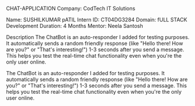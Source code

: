 CHAT-APPLICATION
Company: CodTech IT Solutions

Name: SUSHILKUMAR pATIL
Intern ID: CT04DG3284
Domain: fULL STACK Development
Duration: 4 Months
Mentor: Neela Santosh

Description
The ChatBot is an auto-responder I added for testing purposes. It automatically sends a random friendly response (like "Hello there! How are you?" or "That's interesting!") 1-3 seconds after you send a message. This helps you test the real-time chat functionality even when you're the only user online.

The ChatBot is an auto-responder I added for testing purposes. It automatically sends a random friendly response (like "Hello there! How are you?" or "That's interesting!") 1-3 seconds after you send a message. This helps you test the real-time chat functionality even when you're the only user online.






